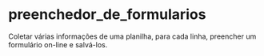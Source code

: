 # preenchedor_de_formularios
 Coletar várias informações de uma planilha, para cada linha, preencher um formulário on-line e salvá-los.
